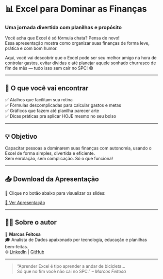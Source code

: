# 📊 Excel para Dominar as Finanças  
### Uma jornada divertida com planilhas e propósito

Você acha que Excel é só fórmula chata? Pensa de novo!  
Essa apresentação mostra como organizar suas finanças de forma leve, prática e com bom humor.

Aqui, você vai descobrir que o Excel pode ser seu melhor amigo na hora de controlar gastos, evitar dívidas e até planejar aquele sonhado churrasco de fim de mês — tudo isso sem cair no SPC! 😅

---

## 🚀 O que você vai encontrar

✅ Atalhos que facilitam sua rotina  
✅ Fórmulas descomplicadas para calcular gastos e metas  
✅ Gráficos que fazem até planilha parecer arte  
✅ Dicas práticas pra aplicar HOJE mesmo no seu bolso

---

## 💡 Objetivo

Capacitar pessoas a dominarem suas finanças com autonomia, usando o Excel de forma simples, divertida e eficiente.  
Sem enrolação, sem complicação. Só o que funciona!

---

## 📥 Download da Apresentação

🔻 Clique no botão abaixo para visualizar os slides:

[🔗 Ver Apresentação](https://github.com/MarcosFeitosa0408/NOME-DO-REPOSITORIO/raw/main/Excel_Financas_MarcosFeitosa.pdf)

---

## 👨‍💻 Sobre o autor

📍 **Marcos Feitosa**  
🎓 Analista de Dados apaixonado por tecnologia, educação e planilhas bem-feitas.  
🌐 [LinkedIn](https://www.linkedin.com/in/marcos-feitosa-472197193) | [GitHub](https://github.com/MarcosFeitosa0408)

---

> “Aprender Excel é tipo aprender a andar de bicicleta…  
> Só que no fim você não cai no SPC.” – *Marcos Feitosa*
